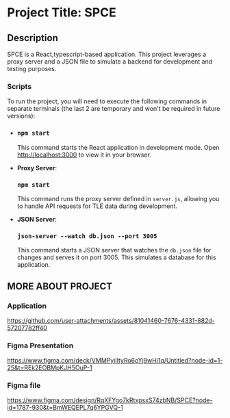 # Project Title: SPCE


## Description
SPCE is a React,typescript-based application. This project leverages a proxy server and a JSON file to simulate a backend for development and testing purposes.

### Scripts
To run the project, you will need to execute the following commands in separate terminals (the last 2 are temporary and won't be required in future versions):

- ### `npm start`
  
  This command starts the React application in development mode. Open [http://localhost:3000](http://localhost:3000) to view it in your browser.

- **Proxy Server**:
   ### `npm start`
  
  This command runs the proxy server defined in `server.js`, allowing you to handle API requests for TLE data during development.

- **JSON Server**:
  ### `json-server --watch db.json --port 3005`
  
  This command starts a JSON server that watches the `db.json` file for changes and serves it on port 3005. This simulates a database for this application.




## MORE ABOUT PROJECT

### Application 
https://github.com/user-attachments/assets/81041460-7676-4331-882d-57207782ff40

### Figma Presentation
https://www.figma.com/deck/VMMPyiIltyRo6oYj9wHi1q/Untitled?node-id=1-25&t=REk2EOBMpKJH5OuP-1

### Figma file
https://www.figma.com/design/RqXFYgo7kRtxpsxS74zbNB/SPCE?node-id=1787-930&t=BmWEQEPL7g6YPGVQ-1
